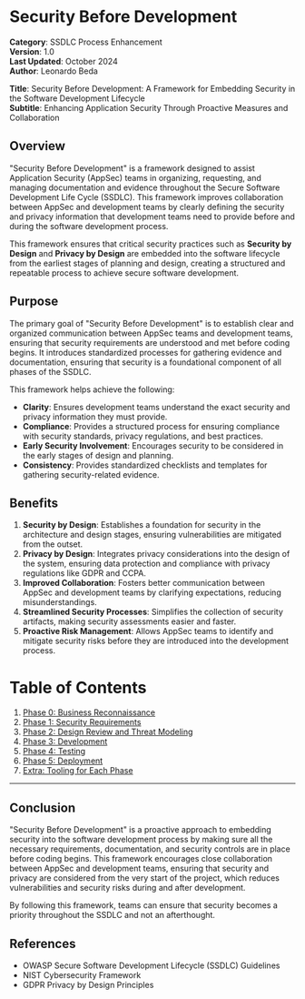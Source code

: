 # Security Before Development

**Category**: SSDLC Process Enhancement  
**Version**: 1.0  
**Last Updated**: October 2024  
**Author**: Leonardo Beda

**Title**: Security Before Development: A Framework for Embedding Security in the Software Development Lifecycle  
**Subtitle**: Enhancing Application Security Through Proactive Measures and Collaboration  

## Overview

"Security Before Development" is a framework designed to assist Application Security (AppSec) teams in organizing, requesting, and managing documentation and evidence throughout the Secure Software Development Life Cycle (SSDLC). This framework improves collaboration between AppSec and development teams by clearly defining the security and privacy information that development teams need to provide before and during the software development process.

This framework ensures that critical security practices such as **Security by Design** and **Privacy by Design** are embedded into the software lifecycle from the earliest stages of planning and design, creating a structured and repeatable process to achieve secure software development.

## Purpose

The primary goal of "Security Before Development" is to establish clear and organized communication between AppSec teams and development teams, ensuring that security requirements are understood and met before coding begins. It introduces standardized processes for gathering evidence and documentation, ensuring that security is a foundational component of all phases of the SSDLC.

This framework helps achieve the following:

- **Clarity**: Ensures development teams understand the exact security and privacy information they must provide.
- **Compliance**: Provides a structured process for ensuring compliance with security standards, privacy regulations, and best practices.
- **Early Security Involvement**: Encourages security to be considered in the early stages of design and planning.
- **Consistency**: Provides standardized checklists and templates for gathering security-related evidence.
  
## Benefits

1. **Security by Design**: Establishes a foundation for security in the architecture and design stages, ensuring vulnerabilities are mitigated from the outset.
2. **Privacy by Design**: Integrates privacy considerations into the design of the system, ensuring data protection and compliance with privacy regulations like GDPR and CCPA.
3. **Improved Collaboration**: Fosters better communication between AppSec and development teams by clarifying expectations, reducing misunderstandings.
4. **Streamlined Security Processes**: Simplifies the collection of security artifacts, making security assessments easier and faster.
5. **Proactive Risk Management**: Allows AppSec teams to identify and mitigate security risks before they are introduced into the development process.

# Table of Contents

1. [Phase 0: Business Reconnaissance](./SBD_framework/Phase0-Business_Reconnaiscense.md)
2. [Phase 1: Security Requirements](./SBD_framework/Phase1-Requirements.md)
3. [Phase 2: Design Review and Threat Modeling](./SBD_framework/Phase2-Design.md)
4. [Phase 3: Development](./SBD_framework/Phase3-Development.md)
5. [Phase 4: Testing](./SBD_framework/Phase4-Testing.md)
6. [Phase 5: Deployment](./SBD_framework/Phase5-Deployment.md)
7. [Extra: Tooling for Each Phase](./SBD_framework/Extra-Toolings_for_each_phase.md)

---

## Conclusion

"Security Before Development" is a proactive approach to embedding security into the software development process by making sure all the necessary requirements, documentation, and security controls are in place before coding begins. This framework encourages close collaboration between AppSec and development teams, ensuring that security and privacy are considered from the very start of the project, which reduces vulnerabilities and security risks during and after development.

By following this framework, teams can ensure that security becomes a priority throughout the SSDLC and not an afterthought.

## References

- OWASP Secure Software Development Lifecycle (SSDLC) Guidelines
- NIST Cybersecurity Framework
- GDPR Privacy by Design Principles
